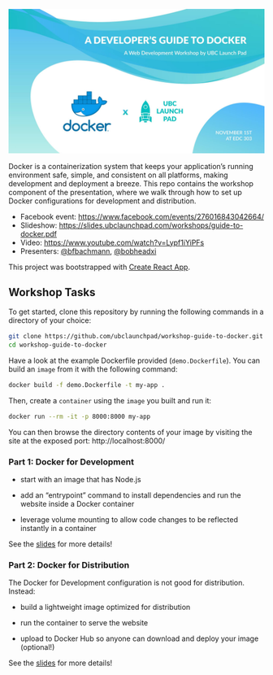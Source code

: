 [![Banner](.static/banner.jpg)](#)

Docker is a containerization system that keeps your application’s running
environment safe, simple, and consistent on all platforms, making development
and deployment a breeze. This repo contains the workshop component of the
presentation, where we walk through how to set up Docker configurations for
development and distribution.

- Facebook event: https://www.facebook.com/events/276016843042664/ 
- Slideshow: https://slides.ubclaunchpad.com/workshops/guide-to-docker.pdf
- Video: https://www.youtube.com/watch?v=Lypf1iYiPFs
- Presenters: [@bfbachmann](https://github.com/bfbachmann), [@bobheadxi](https://github.com/bobheadxi)

This project was bootstrapped with [Create React App](https://github.com/facebook/create-react-app).

## Workshop Tasks

To get started, clone this repository by running the following commands in a
directory of your choice:

```sh
git clone https://github.com/ubclaunchpad/workshop-guide-to-docker.git
cd workshop-guide-to-docker
```

Have a look at the example Dockerfile provided (`demo.Dockerfile`). You can
build an `image` from it with the following command:

```sh
docker build -f demo.Dockerfile -t my-app .
```

Then, create a `container` using the `image` you built and run it:

```sh
docker run --rm -it -p 8000:8000 my-app
```

You can then browse the directory contents of your image by visiting the site
at the exposed port: http://localhost:8000/

### Part 1: Docker for Development

- start with an image that has Node.js 

- add an “entrypoint” command to install dependencies and run the website inside a Docker container

- leverage volume mounting to allow code changes to be reflected instantly in a container

See the [slides](https://slides.ubclaunchpad.com/workshops/guide-to-docker.pdf) for more details!

### Part 2: Docker for Distribution

The Docker for Development configuration is not good for distribution. Instead:

- build a lightweight image optimized for distribution

- run the container to serve the website

- upload to Docker Hub so anyone can download and deploy your image (optional!)

See the [slides](https://slides.ubclaunchpad.com/workshops/guide-to-docker.pdf) for more details!
